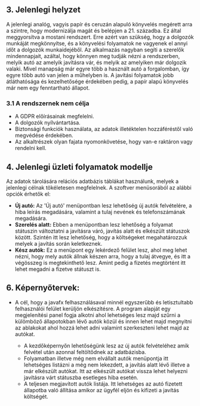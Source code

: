 ## 3. **Jelenlegi helyzet**

A jelenlegi analóg, vagyis papír és ceruzán alapuló könyvelés megérett arra a szintre, hogy modernizálja magát és belépjen a 21. századba. Ez által meggyorsítva a mostani rendszert. Erre azért van szükség, hogy a dolgozók munkáját megkönnyítse, és a könyvelési folyamatok ne vagyenek el annyi időt a dolgozók munkaidejéből. Az alkalmazás nagyban segíti a szerelők mindennapjait, azáltal, hogy könnyen meg tudják nézni a rendszerben, melyik autó az amelyik javításra vár, és melyik az amelyiken már dolgozik valaki. Mivel manapság már egyre több a használt autó a forgalomban, így egyre több autó van jelen a műhelyben is. A javítási folyamatok jobb átláthatósága és kezelhetősége érdekében pedig, a papír alapú könyvelés már nem egy fenntartható állapot.


### 3.1 **A rendszernek nem célja**

- A GDPR előírásainak megfelelni.
- A dolgozók nyílvántartása.
- Biztonsági funkciók használata, az adatok illetéktelen hozzáféréstől való megvédése érdekében.
- Az alkaltrészek olyan fajata nyomonkövetése, hogy van-e raktáron vagy rendelni kell.

## 4. **Jelenlegi üzleti folyamatok modellje**

Az adatok tárolására relációs adatbázis táblákat használunk, melyek a jelenlegi célnak tökéletesen megfelelnek. A szoftver menüsorából az alábbi opciók érhetők el:

- **Új autó:** Az 'Új autó' menüpontban lesz lehetőség új autók felvételére, a hiba leírás megadására, valamint a tulaj nevének és telefonszámának megadására.
- **Szerelés alatt:** Ebben a menüpontban lesz lehetőség a folyamat státuszin változtatni a javításra váró, javítás alatt és elkészült státuszok között. Szintén itt lesz lehetőség, hogy a költségeket megahatározzuk melyek a javítás során keletkeznek.
- **Kész autók:** Ez a menüpont egy lekérdező felület lesz, ahol meg lehet nézni, hogy mely autók állnak készen arra, hogy a tulaj átvegye, és itt a végösszeg is megtekinthető lesz. Amint pedig a fizetés megtörtént itt lehet megadni a fizetve státuszt is.

## 6. **Képernyőtervek:**

- A cél, hogy a javafx felhasználásaval minnél egyszerűbb és letisztultabb felhasználói felület kerüljön elkészítésre. A program alapját egy megjelenítési panel fogja alkotni ahol lehetséges lesz majd szűrni a külömböző állapotokban lévő autók közül és innen lehet majd megnyitni az ablakokat ahol hozzá lehet adni valamint szerkeszteni lehet majd az autókat. 

    - A kezdőképernyőn lehetőségünk lesz az új autók felvételéhez amik felvétel után azonnal feltöltődnek az adatbázisba.
    - Folyamatban illetve még nem elvállalt autók menüpontja itt lehetséges listázni a még nem lekezdett, a javítás alatt lévő illetve a már elkészült autókat. Itt az elkészült autókat vissza lehet helyezni javításra várt státuszba esetleges hiba esetén.
    - A teljesen megjavított autók listája. Itt lehetséges az autó fizetett állapotba való állítása amikor az ügyfél eljön és kifizeti a javítás költségét.
